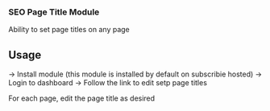 ### SEO Page Title Module

Ability to set page titles on any page


## Usage

-> Install module (this module is installed by default on subscribie hosted)
-> Login to dashboard
-> Follow the link to edit setp page titles

For each page, edit the page title as desired
